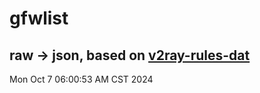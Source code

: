 # gfwlist
## raw -> json, based on [v2ray-rules-dat](https://github.com/Loyalsoldier/v2ray-rules-dat)
Mon Oct  7 06:00:53 AM CST 2024

